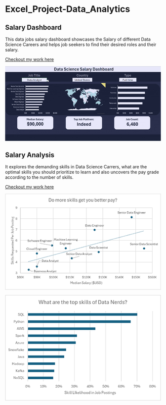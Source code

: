 # Excel_Project-Data_Analytics


## Salary Dashboard
This data jobs salary dashboard showcases the Salary of different Data Science Careers and helps job seekers to find their desired roles and their salary.

[Checkout my work here](/Project_1-Dashboard)

![1_Salary Dashboard Final Dashboard](/Resources/Images/1_Salary_Dashboard_Final_Dashboard.gif)



## Salary Analysis
It explores the demanding skills in Data Science Carrers, what are the optimal skills you should prioritize to learn and also uncovers the pay grade according to the number of skills.

[Checkout my work here](/Project_2-Analysis)

![2_Project Analysis Chart1](/Resources/Images/2_Project_Analysis_Chart1.png)

![2_Project Analysis Chart3](/Resources/Images/2_Project_Analysis_Chart3.png)